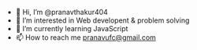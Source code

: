 - 👋 Hi, I’m @pranavthakur404
- 👀 I’m interested in Web developent & problem solving
- 🌱 I’m currently learning JavaScript
- 📫 How to reach me pranavufc@gmail.com

<!---
pranavthakur404/pranavthakur404 is a ✨ special ✨ repository because its `README.md` (this file) appears on your GitHub profile.
You can click the Preview link to take a look at your changes.
--->
